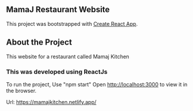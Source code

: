 ## MamaJ Restaurant Website

This project was bootstrapped with [Create React App](https://github.com/facebook/create-react-app).

## About the Project

This website for a restaurant called Mamaj Kitchen

### This was developed using ReactJs

To run the project, Use "npm start"
Open [http://localhost:3000](http://localhost:3000) to view it in the browser.

Url: https://mamajkitchen.netlify.app/

